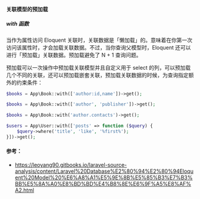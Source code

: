 #### 关联模型的预加载
##### with 函数
当作为属性访问 Eloquent 关联时，关联数据是「懒加载」的。意味着在你第一次访问该属性时，才会加载关联数据。不过，当你查询父模型时，Eloquent 还可以进行「预加载」关联数据。预加载避免了 N + 1 查询问题。

预加载可以一次操作中预加载关联模型并且自定义用于 select 的列，可以预加载几个不同的关联，还可以预加载嵌套关联，预加载关联数据的时候，为查询指定额外的约束条件：
```php
$books = App\Book::with(['author:id,name'])->get();

$books = App\Book::with(['author', 'publisher'])->get();

$books = App\Book::with('author.contacts')->get();

$users = App\User::with(['posts' => function ($query) {
    $query->where('title', 'like', '%first%');
}])->get();
```

#### 参考：
- https://leoyang90.gitbooks.io/laravel-source-analysis/content/Laravel%20Database%E2%80%94%E2%80%94Eloquent%20Model%20%E6%A8%A1%E5%9E%8B%E5%85%B3%E7%B3%BB%E5%8A%A0%E8%BD%BD%E4%B8%8E%E6%9F%A5%E8%AF%A2.html
